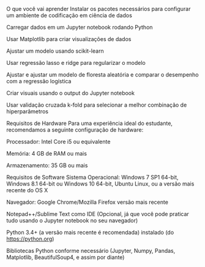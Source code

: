 O que você vai aprender
Instalar os pacotes necessários para configurar um ambiente de codificação em ciência de dados

Carregar dados em um Jupyter notebook rodando Python

Usar Matplotlib para criar visualizações de dados

Ajustar um modelo usando scikit-learn

Usar regressão lasso e ridge para regularizar o modelo

Ajustar e ajustar um modelo de floresta aleatória e comparar o desempenho com a regressão logística

Criar visuais usando o output do Jupyter notebook

Usar validação cruzada k-fold para selecionar a melhor combinação de hiperparâmetros

Requisitos de Hardware
Para uma experiência ideal do estudante, recomendamos a seguinte configuração de hardware:

Processador: Intel Core i5 ou equivalente

Memória: 4 GB de RAM ou mais

Armazenamento: 35 GB ou mais

Requisitos de Software
Sistema Operacional: Windows 7 SP1 64-bit, Windows 8.1 64-bit ou Windows 10 64-bit, Ubuntu Linux, ou a versão mais recente do OS X

Navegador: Google Chrome/Mozilla Firefox versão mais recente

Notepad++/Sublime Text como IDE (Opcional, já que você pode praticar tudo usando o Jupyter notebook no seu navegador)

Python 3.4+ (a versão mais recente é recomendada) instalado (do https://python.org)

Bibliotecas Python conforme necessário (Jupyter, Numpy, Pandas, Matplotlib, BeautifulSoup4, e assim por diante)
